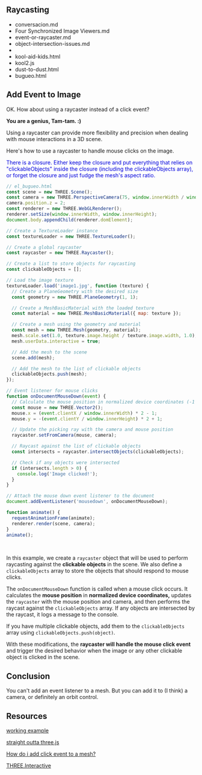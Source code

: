 ## Raycasting

* conversacion.md
* Four Synchronized Image Viewers.md
* event-or-raycaster.md
* object-intersection-issues.md
* <lala>
* kool-aid-kids.html
* kool2.js
* dust-to-dust.html
* bugueo.html

## Add Event to Image

OK.  How about using a raycaster instead of a click event?

**You are a genius, Tam-tam. :)**

Using a raycaster can provide more flexibility and precision when dealing with mouse interactions in a 3D scene.

Here's how to use a raycaster to handle mouse clicks on the image.

<span style="color:#0000dd;">There is a closure.  Either keep the closure and put everything that relies on "clickableObjects" inside the closure (including the clickableObjects array), or forget the closure and just fudge the mesh's aspect ratio.</span>

```js
// el_bugueo.html
const scene = new THREE.Scene();
const camera = new THREE.PerspectiveCamera(75, window.innerWidth / window.innerHeight, 0.1, 1000);
camera.position.z = 2;
const renderer = new THREE.WebGLRenderer();
renderer.setSize(window.innerWidth, window.innerHeight);
document.body.appendChild(renderer.domElement);

// Create a TextureLoader instance
const textureLoader = new THREE.TextureLoader();

// Create a global raycaster
const raycaster = new THREE.Raycaster();

// Create a list to store objects for raycasting
const clickableObjects = [];

// Load the image texture
textureLoader.load('image1.jpg', function (texture) {
  // Create a PlaneGeometry with the desired size
  const geometry = new THREE.PlaneGeometry(1, 1);

  // Create a MeshBasicMaterial with the loaded texture
  const material = new THREE.MeshBasicMaterial({ map: texture });

  // Create a mesh using the geometry and material
  const mesh = new THREE.Mesh(geometry, material);
  mesh.scale.set(1.0, texture.image.height / texture.image.width, 1.0);
  mesh.userData.interactive = true;

  // Add the mesh to the scene
  scene.add(mesh);

  // Add the mesh to the list of clickable objects
  clickableObjects.push(mesh);
});

// Event listener for mouse clicks
function onDocumentMouseDown(event) {
  // Calculate the mouse position in normalized device coordinates (-1 to +1)
  const mouse = new THREE.Vector2();
  mouse.x = (event.clientX / window.innerWidth) * 2 - 1;
  mouse.y = -(event.clientY / window.innerHeight) * 2 + 1;

  // Update the picking ray with the camera and mouse position
  raycaster.setFromCamera(mouse, camera);

  // Raycast against the list of clickable objects
  const intersects = raycaster.intersectObjects(clickableObjects);

  // Check if any objects were intersected
  if (intersects.length > 0) {
    console.log('Image clicked!');
  }
}

// Attach the mouse down event listener to the document
document.addEventListener('mousedown', onDocumentMouseDown);

function animate() {
  requestAnimationFrame(animate);
  renderer.render(scene, camera);
}
animate();
```

<br>

In this example, we create a `raycaster` object that will be used to perform raycasting against the **clickable objects** in the scene. We also define a `clickableObjects` array to store the objects that should respond to mouse clicks.

The `onDocumentMouseDown` function is called when a mouse click occurs. It calculates the **mouse position** in **normalized device coordinates,** updates the `raycaster` with the mouse position and camera, and then performs the raycast against the `clickableObjects` array. If any objects are intersected by the raycast, it logs a message to the console.

If you have multiple clickable objects, add them to the `clickableObjects` array using `clickableObjects.push(object)`.

With these modifications, the **raycaster will handle the mouse click event** and trigger the desired behavior when the image or any other clickable object is clicked in the scene.

## Conclusion

You can't add an event listener to a mesh.  But you can add it to (I think) a camera, or definitely an orbit control.

## Resources

[working example](https://codesandbox.io/s/basic-threejs-example-with-re-use-dsrvn)

[straight outta three.js](https://threejs.org/docs/index.html?q=ray#api/en/core/Raycaster)

[How do i add click event to a mesh?](https://discourse.threejs.org/t/how-do-i-add-click-event-to-a-mesh/43837/2)

[THREE.Interactive](https://github.com/markuslerner/THREE.Interactive)

<br>
